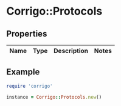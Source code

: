 # Corrigo::Protocols

## Properties

| Name | Type | Description | Notes |
| ---- | ---- | ----------- | ----- |

## Example

```ruby
require 'corrigo'

instance = Corrigo::Protocols.new()
```

